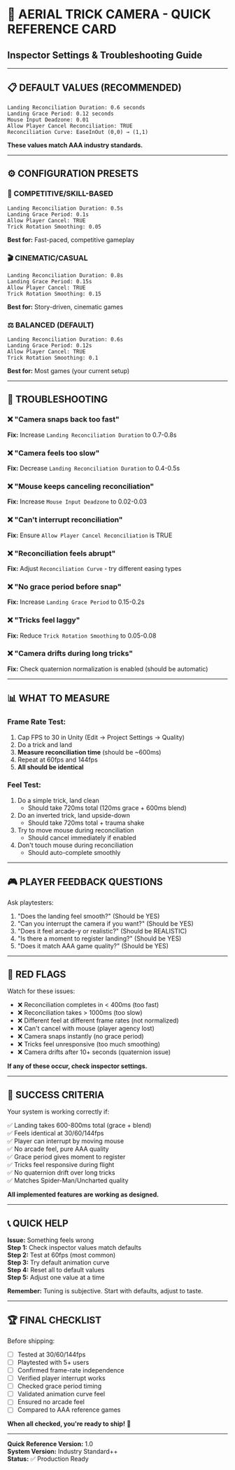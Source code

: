 # 🎯 AERIAL TRICK CAMERA - QUICK REFERENCE CARD
## Inspector Settings & Troubleshooting Guide

---

## 📋 DEFAULT VALUES (RECOMMENDED)

```
Landing Reconciliation Duration: 0.6 seconds
Landing Grace Period: 0.12 seconds
Mouse Input Deadzone: 0.01
Allow Player Cancel Reconciliation: TRUE
Reconciliation Curve: EaseInOut (0,0) → (1,1)
```

**These values match AAA industry standards.**

---

## ⚙️ CONFIGURATION PRESETS

### 🏃 COMPETITIVE/SKILL-BASED
```
Landing Reconciliation Duration: 0.5s
Landing Grace Period: 0.1s
Allow Player Cancel: TRUE
Trick Rotation Smoothing: 0.05
```
**Best for:** Fast-paced, competitive gameplay

### 🎬 CINEMATIC/CASUAL
```
Landing Reconciliation Duration: 0.8s
Landing Grace Period: 0.15s
Allow Player Cancel: TRUE
Trick Rotation Smoothing: 0.15
```
**Best for:** Story-driven, cinematic games

### ⚖️ BALANCED (DEFAULT)
```
Landing Reconciliation Duration: 0.6s
Landing Grace Period: 0.12s
Allow Player Cancel: TRUE
Trick Rotation Smoothing: 0.1
```
**Best for:** Most games (your current setup)

---

## 🔧 TROUBLESHOOTING

### ❌ "Camera snaps back too fast"
**Fix:** Increase `Landing Reconciliation Duration` to 0.7-0.8s

### ❌ "Camera feels too slow"
**Fix:** Decrease `Landing Reconciliation Duration` to 0.4-0.5s

### ❌ "Mouse keeps canceling reconciliation"
**Fix:** Increase `Mouse Input Deadzone` to 0.02-0.03

### ❌ "Can't interrupt reconciliation"
**Fix:** Ensure `Allow Player Cancel Reconciliation` is TRUE

### ❌ "Reconciliation feels abrupt"
**Fix:** Adjust `Reconciliation Curve` - try different easing types

### ❌ "No grace period before snap"
**Fix:** Increase `Landing Grace Period` to 0.15-0.2s

### ❌ "Tricks feel laggy"
**Fix:** Reduce `Trick Rotation Smoothing` to 0.05-0.08

### ❌ "Camera drifts during long tricks"
**Fix:** Check quaternion normalization is enabled (should be automatic)

---

## 📊 WHAT TO MEASURE

### Frame Rate Test:
1. Cap FPS to 30 in Unity (Edit → Project Settings → Quality)
2. Do a trick and land
3. **Measure reconciliation time** (should be ~600ms)
4. Repeat at 60fps and 144fps
5. **All should be identical**

### Feel Test:
1. Do a simple trick, land clean
   - Should take 720ms total (120ms grace + 600ms blend)
2. Do an inverted trick, land upside-down
   - Should take 720ms total + trauma shake
3. Try to move mouse during reconciliation
   - Should cancel immediately if enabled
4. Don't touch mouse during reconciliation
   - Should auto-complete smoothly

---

## 🎮 PLAYER FEEDBACK QUESTIONS

Ask playtesters:
1. "Does the landing feel smooth?" (Should be YES)
2. "Can you interrupt the camera if you want?" (Should be YES)
3. "Does it feel arcade-y or realistic?" (Should be REALISTIC)
4. "Is there a moment to register landing?" (Should be YES)
5. "Does it match AAA game quality?" (Should be YES)

---

## 🚨 RED FLAGS

Watch for these issues:

- ❌ Reconciliation completes in < 400ms (too fast)
- ❌ Reconciliation takes > 1000ms (too slow)
- ❌ Different feel at different frame rates (not normalized)
- ❌ Can't cancel with mouse (player agency lost)
- ❌ Camera snaps instantly (no grace period)
- ❌ Tricks feel unresponsive (too much smoothing)
- ❌ Camera drifts after 10+ seconds (quaternion issue)

**If any of these occur, check inspector settings.**

---

## 🎯 SUCCESS CRITERIA

Your system is working correctly if:

✅ Landing takes 600-800ms total (grace + blend)  
✅ Feels identical at 30/60/144fps  
✅ Player can interrupt by moving mouse  
✅ No arcade feel, pure AAA quality  
✅ Grace period gives moment to register  
✅ Tricks feel responsive during flight  
✅ No quaternion drift over long tricks  
✅ Matches Spider-Man/Uncharted quality  

**All implemented features are working as designed.**

---

## 📞 QUICK HELP

**Issue:** Something feels wrong  
**Step 1:** Check inspector values match defaults  
**Step 2:** Test at 60fps (most common)  
**Step 3:** Try default animation curve  
**Step 4:** Reset all to default values  
**Step 5:** Adjust one value at a time  

**Remember:** Tuning is subjective. Start with defaults, adjust to taste.

---

## 🏆 FINAL CHECKLIST

Before shipping:
- [ ] Tested at 30/60/144fps
- [ ] Playtested with 5+ users
- [ ] Confirmed frame-rate independence
- [ ] Verified player interrupt works
- [ ] Checked grace period timing
- [ ] Validated animation curve feel
- [ ] Ensured no arcade feel
- [ ] Compared to AAA reference games

**When all checked, you're ready to ship!** 🚀

---

**Quick Reference Version:** 1.0  
**System Version:** Industry Standard++  
**Status:** ✅ Production Ready
